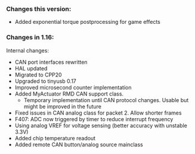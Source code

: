 ### Changes this version:
- Added exponential torque postprocessing for game effects

### Changes in 1.16:

Internal changes:
- CAN port interfaces rewritten
- HAL updated
- Migrated to CPP20
- Upgraded to tinyusb 0.17
- Improved microsecond counter implementation
- Added MyActuator RMD CAN support class.
  - Temporary implementation until CAN protocol changes. Usable but might be improved in the future
- Fixed issues in CAN analog class for packet 2. Allow shorter frames
- F407: ADC now triggered by timer to reduce interrupt frequency
- Using analog VREF for voltage sensing (better accuracy with unstable 3.3V)
- Added chip temperature readout
- Added remote CAN button/analog source mainclass